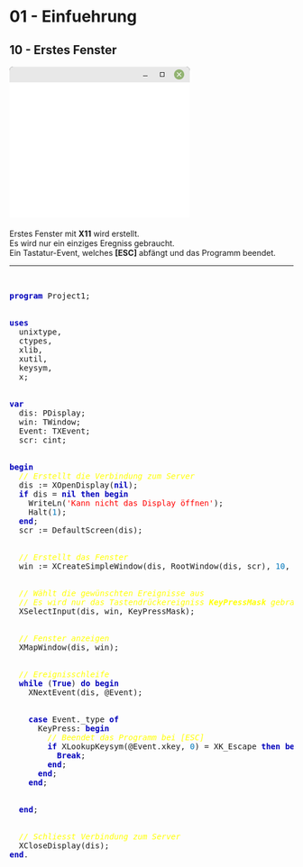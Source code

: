 # 01 - Einfuehrung
## 10 - Erstes Fenster
<img src="image.png" alt="Selfhtml"><br><br>
Erstes Fenster mit <b>X11</b> wird erstellt.<br>
Es wird nur ein einziges Eregniss gebraucht.<br>
Ein Tastatur-Event, welches <b>[ESC]</b> abfängt und das Programm beendet.<br>
<hr><br>
<pre><code=pascal><b><font color="0000BB">program</font></b> Project1;
<br>
<b><font color="0000BB">uses</font></b>
  unixtype,
  ctypes,
  xlib,
  xutil,
  keysym,
  x;
<br>
<b><font color="0000BB">var</font></b>
  dis: PDisplay;
  win: TWindow;
  Event: TXEvent;
  scr: cint;
<br>
<b><font color="0000BB">begin</font></b>
  <i><font color="#FFFF00">// Erstellt die Verbindung zum Server</font></i>
  dis := XOpenDisplay(<b><font color="0000BB">nil</font></b>);
  <b><font color="0000BB">if</font></b> dis = <b><font color="0000BB">nil</font></b> <b><font color="0000BB">then</font></b> <b><font color="0000BB">begin</font></b>
    WriteLn(<font color="#FF0000">'Kann nicht das Display öffnen'</font>);
    Halt(<font color="#0077BB">1</font>);
  <b><font color="0000BB">end</font></b>;
  scr := DefaultScreen(dis);
<br>
  <i><font color="#FFFF00">// Erstellt das Fenster</font></i>
  win := XCreateSimpleWindow(dis, RootWindow(dis, scr), <font color="#0077BB">10</font>, <font color="#0077BB">10</font>, <font color="#0077BB">320</font>, <font color="#0077BB">240</font>, <font color="#0077BB">1</font>, BlackPixel(dis, scr), WhitePixel(dis, scr));
<br>
  <i><font color="#FFFF00">// Wählt die gewünschten Ereignisse aus</font></i>
  <i><font color="#FFFF00">// Es wird nur das Tastendrückereigniss <b>KeyPressMask</b> gebraucht.</font></i>
  XSelectInput(dis, win, KeyPressMask);
<br>
  <i><font color="#FFFF00">// Fenster anzeigen</font></i>
  XMapWindow(dis, win);
<br>
  <i><font color="#FFFF00">// Ereignisschleife</font></i>
  <b><font color="0000BB">while</font></b> (<b><font color="0000BB">True</font></b>) <b><font color="0000BB">do</font></b> <b><font color="0000BB">begin</font></b>
    XNextEvent(dis, @Event);
<br>
    <b><font color="0000BB">case</font></b> Event._type <b><font color="0000BB">of</font></b>
      KeyPress: <b><font color="0000BB">begin</font></b>
        <i><font color="#FFFF00">// Beendet das Programm bei [ESC]</font></i>
        <b><font color="0000BB">if</font></b> XLookupKeysym(@Event.xkey, <font color="#0077BB">0</font>) = XK_Escape <b><font color="0000BB">then</font></b> <b><font color="0000BB">begin</font></b>
          <b><font color="0000BB">Break</font></b>;
        <b><font color="0000BB">end</font></b>;
      <b><font color="0000BB">end</font></b>;
    <b><font color="0000BB">end</font></b>;
<br>
  <b><font color="0000BB">end</font></b>;
<br>
  <i><font color="#FFFF00">// Schliesst Verbindung zum Server</font></i>
  XCloseDisplay(dis);
<b><font color="0000BB">end</font></b>.</code></pre>
<br>

